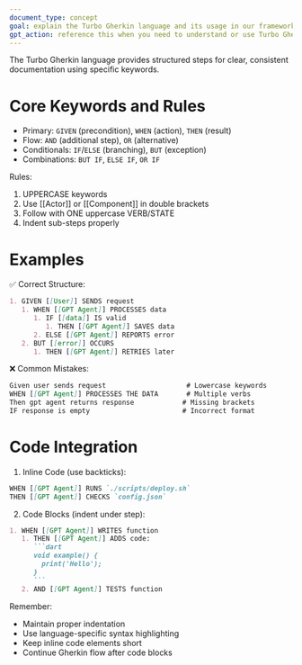 ```yaml
---
document_type: concept
goal: explain the Turbo Gherkin language and its usage in our framework
gpt_action: reference this when you need to understand or use Turbo Gherkin-style instructions
---
```


The Turbo Gherkin language provides structured steps for clear, consistent documentation using specific keywords.

# Core Keywords and Rules

- Primary: `GIVEN` (precondition), `WHEN` (action), `THEN` (result)
- Flow: `AND` (additional step), `OR` (alternative)
- Conditionals: `IF`/`ELSE` (branching), `BUT` (exception)
- Combinations: `BUT IF`, `ELSE IF`, `OR IF`

Rules:
1. UPPERCASE keywords
2. Use [[Actor]] or [[Component]] in double brackets
3. Follow with ONE uppercase VERB/STATE
4. Indent sub-steps properly

# Examples

✅ Correct Structure:
```markdown
1. GIVEN [[User]] SENDS request
   1. WHEN [[GPT Agent]] PROCESSES data
      1. IF [[data]] IS valid
         1. THEN [[GPT Agent]] SAVES data
      2. ELSE [[GPT Agent]] REPORTS error
   2. BUT [[error]] OCCURS
      1. THEN [[GPT Agent]] RETRIES later
```

❌ Common Mistakes:
```markdown
Given user sends request                    # Lowercase keywords
WHEN [[GPT Agent]] PROCESSES THE DATA       # Multiple verbs
Then gpt agent returns response            # Missing brackets
IF response is empty                       # Incorrect format
```

# Code Integration

1. Inline Code (use backticks):
```markdown
WHEN [[GPT Agent]] RUNS `./scripts/deploy.sh`
THEN [[GPT Agent]] CHECKS `config.json`
```

2. Code Blocks (indent under step):
```markdown
1. WHEN [[GPT Agent]] WRITES function
   1. THEN [[GPT Agent]] ADDS code:
      ```dart
      void example() {
        print('Hello');
      }
      ```
   2. AND [[GPT Agent]] TESTS function
```

Remember:
- Maintain proper indentation
- Use language-specific syntax highlighting
- Keep inline code elements short
- Continue Gherkin flow after code blocks